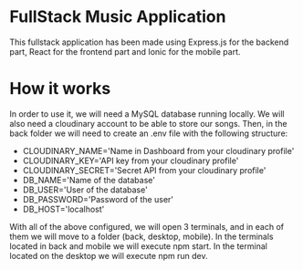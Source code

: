 # FullStack Music Application
This fullstack application has been made using Express.js for the backend part, React for the frontend part and Ionic for the mobile part.

# How it works

In order to use it, we will need a MySQL database running locally.
We will also need a cloudinary account to be able to store our songs.
Then, in the back folder we will need to create an .env file with the following structure:
 - CLOUDINARY_NAME='Name in Dashboard from your cloudinary profile'
 - CLOUDINARY_KEY='API key from your cloudinary profile'
 - CLOUDINARY_SECRET='Secret API from your cloudinary profile'
 - DB_NAME='Name of the database'
 - DB_USER='User of the database'
 - DB_PASSWORD='Password of the user'
 - DB_HOST='localhost'

With all of the above configured, we will open 3 terminals, and in each of them we will move to a folder (back, desktop, mobile).
In the terminals located in back and mobile we will execute npm start.
In the terminal located on the desktop we will execute npm run dev.